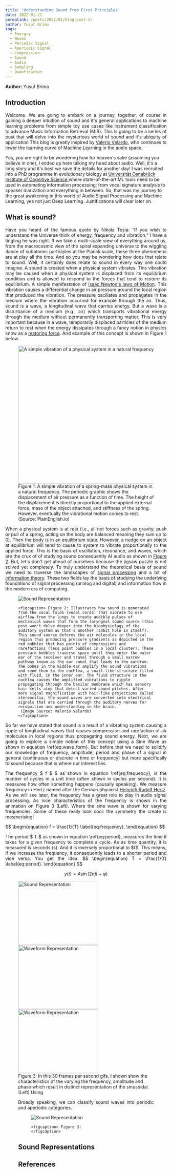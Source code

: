 ```yaml
---
title: 'Understanding Sound from First Principles'
date: 2022-01-22
permalink: /posts/2022/01/blog-post-1/
author: Yusuf Brima
tags:
  - Energry
  - Waves
  - Periodic Signal
  - Aperiodic Signal
  - Compression
  - Sound
  - Audio
  - Sampling
  - Quantization
---
```

<p class="page__date"><strong>
  <i class="fa fa-fw fa-user" aria-hidden="true"></i> Author:</strong>
  Yusuf Brima
</p>


<h2>Introduction</h2>
<p style="text-align:justify;">
Welcome. We are going to embark on a journey, together, of course in gaining a deeper intuition of sound and it's general applications to machine learning problems from simple toy use cases like instrument classification to advance Music Information Retrieval (MIR). This is going to be a series of post that will delve into the mysterious world of sound and it's ubiquity of application This blog is greatly inspired by <a href="https://valeriovelardo.com/" target="_blank">Valerio Velardo</a>, who continues to lower the learning curve of Machine Learning in the audio space.

Yes, you are right to be wondering how for heaven's sake (assuming you believe in one), I ended up here talking my head about audio. Well, it's a long story and it's best we save the details for another day! I was recruited into a PhD programme in evolutionary biology at <a href="https://www.comco.uni-osnabrueck.de/en/startpage.html">Universität Osnabrück Institute of Cognitive Science </a> where state-of-the-art ML tools need to be used in automating information processing: from vocal signature analysis to speaker diarization and everything in between. So, that was my journey to the great awakening in this world of Audio Signal Processing and Machine Learning, yes not just Deep Learning. Justifications will clear later on.
<p>

<h2>What is sound?</h2>
<p style="text-align:justify;">
Have you heard of the famous quote by Nikola Tesla: “If you wish to understand the Universe think of energy, frequency and vibration.“ I have a tingling he was right. If we take a multi-scale view of everything around us, from the macrocosmic view of the spiral expanding universe to the wiggling dance of subatomic participles at the Planck scale, these three phenomena are at play all the time. And so you may be wondering how does that relate to sound. Well, it certainly does relate to sound in every way one could imagine. A sound is created when a physical system vibrates. This vibration may be caused when a physical system is displaced from its equilibrium condition and is allowed to respond to the forces that tend to restore its equilibrium. A simple manifestation of <a href="https://www1.grc.nasa.gov/beginners-guide-to-aeronautics/newtons-laws-of-motion/"> Isaac Newton's laws of Motion</a>. This vibration causes a differential change in air pressure around the local region that produced the vibration. The pressure oscillates and propagates in the medium where the vibration occurred for example through the air. Thus, sound is a wave, a longitudinal wave that carries energy. But a wave is a disturbance of a medium (e.g., air) which transports vibrational energy through the medium without permanently transporting matter. This is very important because  in a wave, temporarily displaced particles of the medium return to rest when the energy dissipates through a fancy notion in physics know as a <a href="https://en.wikipedia.org/wiki/Restoring_force">restoring force</a>. And example of this concept is shown in Figure 1 below.
</p>
<figure id="east_africa">
    <img src="http://yusufbrima.github.io/images/vibration.gif" style="height:430px;width:550px;"
         alt="A simple vibration of a physical system in a natural frequency">
    <figcaption> Figure 1: A simple vibration of a spring-mass physical system in a natural frequency. The periodic graphic shows the displacement of air pressure as a function of time. The height of the displacement is directly proportional to the applied external force, mass of the object attached, and stiffness of the spring. However, eventually the vibrational motion comes to rest. (Source: PlainEnglish.io)
    </figcaption>
</figure>
<p style="text-align:justify;">
When a physical system is at rest (i.e., all net forces  such as gravity, push or pull of a spring, acting on the body are balanced meaning they sum up to 0). Then the body is in an equilibrium state. However, a nudge on an object at equilibrium will tend to cause to system to vibrate proportionally to the applied force. This is the basis of oscillation, resonance, and waves, which are the crux of of studying sound consequently AI audio as shown in <a href="#sound_wave"> Figure 2</a>. But, let's don't get ahead of ourselves because the jigsaw puzzle is not solved yet completely.
To truly understand the theoretical basis of sound we need to traverse the landscapes of <a href="https://en.wikipedia.org/wiki/Signal_processing">signal processing</a> and a bit of <a href="https://en.wikipedia.org/wiki/Information_theory"> information theory</a>. These two fields lay the basis of studying the underlying foundations of signal processing (analog and digital) and information flow in the modern era of computing.
</p>
<figure id="sound_wave">
    <img src="http://yusufbrima.github.io/images/sound_wave.png"
         alt="Sound Representation">

    <figcaption> Figure 2: Illustrates how sound is generated from the vocal folds (vocal cords) that vibrate to use airflow from the lungs to create audible pulses of mechanical waves that form the laryngeal sound source (this post won't delve deeper into the biophysiology of the auditory system as that's another rabbit hole in itself). This sound source deforms the air molecules in the local region thus producing pressure gradients as depicted in the red bubbles that has points of compressions and rarefactions (less point bubbles in a local cluster). These pressure bubbles traverse space until they enter the outer ear of the receiver and travel through a small narrow pathway known as the ear canal that leads to the eardrum.
    The bones in the middle ear amplify the sound vibrations and send them to the cochlea, a snail-like structure filled with fluid, in the inner ear. The fluid structure in the cochlea causes the amplified vibrations to ripple propagating through the basilar membrane which has sensory hair cells atop that detect varied sound pitches. After more signal magnification with hair-like projections called stereocilia, the sound waves are converted into electrical signals that are carried through the auditory nerves for recognition and understanding in the brain.
     (Image Source: Valerio Velardo)
    </figcaption>
</figure>
<p style="text-align:justify;">
  So far we have stated that sound is a result of a vibrating system causing a ripple of longitudinal waves that causes compression and rarefaction of air molecules in local regions thus propagating sound energy. Next, we are going to explore a simple notion of this concept using a Sine Wave as shown in equation \ref{eq:wave_form}. But before that we need to solidify our knowledge of frequency, amplitude, period and phase of a signal in general (continuous or discrete in time or frequency) but more specifically to sound because that is where our interest lies.
</p>
<p style="text-align:justify;">
The frequency  $ f $ $ as shown in equation \ref{eq:frequency}, is the number of cycles in a unit time (often shown in cycles per second). It is measures how often something happens (causally speaking). We measure frequency in Hertz named after the German physicist <a href="https://en.wikipedia.org/wiki/Heinrich_Hertz"> Heinrich Rudolf Hertz</a>. As we will see later, the frequency has a great role to play in audio signal processing. As nice characteristics of the frequency is shown in the animation on Figure 3 (Left). Where the sine wave is shown for varying frequencies. Some of these really look cool: the symmetry the create is mesmerising!
</p>
$$
\begin{equation}
    f  = \frac{1}{T}
    \label{eq:frequency},
\end{equation}
$$

<p style="text-align:justify;">
The period $ T $ as shown in equation \ref{eq:period}, measures the time it takes for a given frequency to complete a cycle. As as time quantity, it is measured is seconds (s). And it is inversely proportional to $f$. This means, if we increase the frequency, it consequently leads to a shorter period and vice versa. You get the idea.
$$
\begin{equation}
    T  = \frac{1}{f}
    \label{eq:period}.
\end{equation}
$$

$$
\begin{equation}
    y(t)  = A \sin \left( 2 \pi f t + \varphi  \right)
    \label{eq:wave_form}
\end{equation}
$$

<figure id="wave_properties">
  <img src="http://yusufbrima.github.io/images/Sinewave_frequency.gif" style="height:200px;width:250px;"
       alt="Sound Representation">
       <img src="http://yusufbrima.github.io/images/Sinewave_amplitude.gif" style="height:200px;width:250px;"
            alt="Waveform Representation">
      <img src="http://yusufbrima.github.io/images/Sinewave_phase.gif" style="height:200px;width:250px;"
                 alt="Waveform Representation">
  <figcaption> Figure 3: In this 30 frames per second gifs, I shown show the characteristics of the varying the frequency, amplitude and phase which result in distinct representation of the sinusoidal. (Left) Using
</figcaption>
<p style="text-align:justify;">
Broadly speaking, we can classify sound waves into periodic and aperiodic categories.
</p>
<figure id="waves">
    <img src="http://yusufbrima.github.io/images/waves.png"
         alt="Sound Representation">

    <figcaption> Figure 3:
    </figcaption>
</figure>
<h2>Sound Representations</h2>
<p style="text-align:justify;">
</p>
<!-- <figure id="east_africa">
    <img src="http://yusufbrima.github.io/images/Sinx.png" style="height:320px;width:350px;"
         alt="Sound Representation">
         <img src="http://yusufbrima.github.io/images/Sound.png" style="height:320px;width:350px;"
              alt="Waveform Representation">
    <figcaption> Figure 2: (Left) shows a simple periodic wave that oscillates at a fixed frequency while the figure on the right shows a waveform representation.
    </figcaption>
</figure> -->

<!-- <h2>Sound Storage</h2>
<p style="text-align:justify;">

</p> -->

<h2>References</h2>
